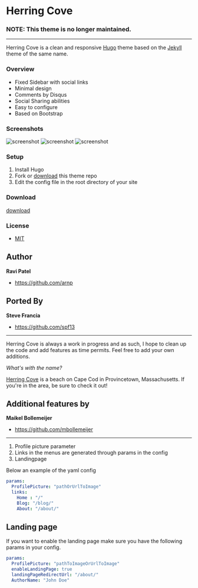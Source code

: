 Herring Cove
============

### NOTE: This theme is no longer maintained.

***

Herring Cove is a clean and responsive [Hugo](//gohugo.io) theme based on the [Jekyll](http://jekyllrb.com) theme of the same name.


### Overview

* Fixed Sidebar with social links
* Minimal design 
* Comments by Disqus
* Social Sharing abilities 
* Easy to configure
* Based on Bootstrap

### Screenshots

![screenshot](https://github.com/spf13/herring-cove/blob/master/images/screenshot1.png)
![screenshot](https://github.com/spf13/herring-cove/blob/master/images/screenshot2.png)
![screenshot](https://github.com/spf13/herring-cove/blob/master/images/screenshot-landing.png)

### Setup

1. Install Hugo
2. Fork or [download](//github.com/spf13/herring-cove/archive/master.zip) this theme repo
3. Edit the config file in the root directory of your site

### Download

[download](//github.com/spf13/herring-cove/archive/master.zip)

### License
* [MIT](//opensource.org/licenses/MIT)

## Author
**Ravi Patel**
- <https://github.com/arnp>

## Ported By
**Steve Francia**
- <https://github.com/spf13>

-------------
Herring Cove is always a work in progress and as such, I hope to clean up the code and add features as time permits. Feel free to add your own additions. 

*What's with the name?*

[Herring Cove](//www.capecodbeachchair.com/beachguide/index.cfm?page=3&BeachID=5) is a beach on Cape Cod in Provincetown, Massachusetts. If you're in the area, be sure to check it out!

## Additional features by
**Maikel Bollemeijer**
- <https://github.com/mbollemeijer>

-------------

1. Profile picture parameter
2. Links in the menus are generated through params in the config
3. Landingpage

Below an example of the yaml config
```yaml
params:
  ProfilePicture: "pathOrUrlToImage"
  links:
    Home : "/"
    Blog: "/blog/"
    About: "/about/"
```

## Landing page
If you want to enable the landing page make sure you have the following params in your config.

```yaml
params:
  ProfilePicture: "pathToImageOrUrlToImage"
  enableLandingPage: true
  landingPageRedirectUrl: "/about/"
  AuthorName: "John Doe"
```
